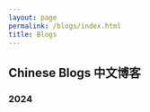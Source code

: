 ```yaml
---
layout: page
permalink: /blogs/index.html
title: Blogs
---
```


## Chinese Blogs 中文博客

### 2024



<br>
